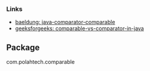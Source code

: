 ### Links
- [baeldung: java-comparator-comparable](https://www.baeldung.com/java-comparator-comparable)
- [geeksforgeeks: comparable-vs-comparator-in-java](https://www.geeksforgeeks.org/comparable-vs-comparator-in-java/)

## Package
com.polahtech.comparable



